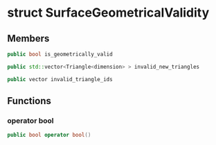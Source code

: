 # struct SurfaceGeometricalValidity


## Members

```cpp
public bool is_geometrically_valid

```

```cpp
public std::vector<Triangle<dimension> > invalid_new_triangles

```

```cpp
public vector invalid_triangle_ids

```



## Functions

### operator bool

```cpp
public bool operator bool()
```




